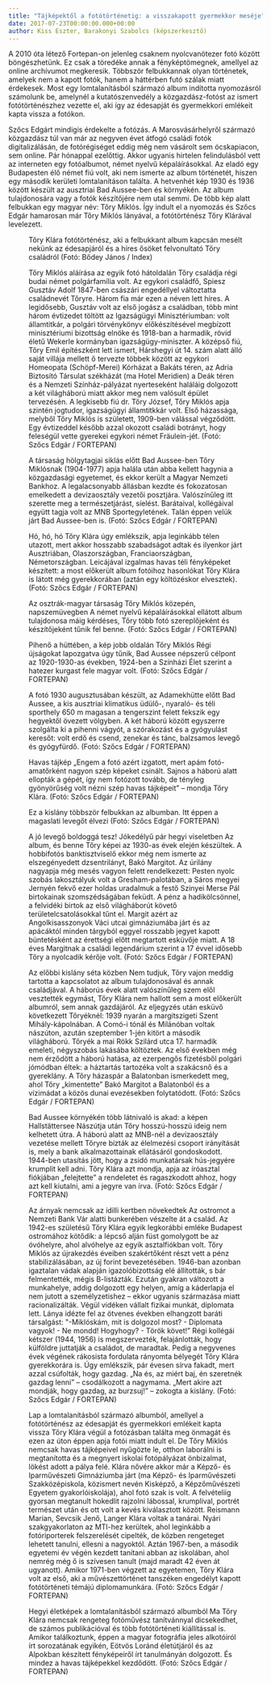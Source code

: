 ```yaml
---
title: "Tájképektől a fotótörténetig: a visszakapott gyermekkor meséje"
date: 2017-07-23T00:00:00.000+00:00
author: Kiss Eszter, Barakonyi Szabolcs (képszerkesztő)
---
```


A 2010 óta létező Fortepan-on jelenleg csaknem nyolcvanötezer fotó között böngészhetünk. Ez csak a töredéke annak a fényképtömegnek, amellyel az online archívumot megkeresik. Többször felbukkannak olyan történetek, amelyek nem a kapott fotók, hanem a háttérben futó szálak miatt érdekesek. Most egy lomtalanításból származó album indította nyomozásról számolunk be, amelynél a kutatószenvedély a közgazdász-fotóst az ismert fotótörténészhez vezette el, aki így az édesapját és gyermekkori emlékeit kapta vissza a fotókon.

Szőcs Edgárt mindigis érdekelte a fotózás. A Marosvásárhelyről származó közgazdász túl van már az negyven évet átfogó családi fotók digitalizálásán, de fotórégiséget eddig még nem vásárolt sem ócskapiacon, sem online. Pár hónappal ezelőttig. Akkor ugyanis hirtelen felindulásból vett az interneten egy fotóalbumot, német nyelvű képaláírásokkal. Az eladó egy Budapesten élő német fiú volt, aki nem ismerte az album történetét, hiszen egy második kerületi lomtalanításon találta. A hetvenhét kép 1930 és 1936 között készült az ausztriai Bad Aussee-ben és környékén. Az album tulajdonosára vagy a fotók készítőjére nem utal semmi. De több kép alatt felbukkan egy magyar név: Tőry Miklós. Így indult el a nyomozás és Szőcs Edgár hamarosan már Tőry Miklós lányával, a fotótörténész Tőry Klárával levelezett.

<figure>
<img src="/images/17697904_e5345f5f95894e24eaa275c596cb706c_wm.jpg" alt="" />
<figcaption>Tőry Klára fotótörténész, aki a felbukkant album kapcsán mesélt nekünk az édesapjáról és a híres ősöket felvonultató Tőry családról (Fotó: Bődey János / Index)</figcaption>
</figure>

<figure>
<img src="/images/17483922_9d7c5d4429fc994883adb4d77744947a_wm.jpg" alt="" />
<figcaption>Tőry Miklós aláírása az egyik fotó hátoldalán Tőry családja régi budai német polgárfamília volt. Az egykori családfő, Spiesz Gusztáv Adolf 1847-ben császári engedéllyel változtatta családnevét Tőryre. Három fia már ezen a néven lett híres. A legidősebb, Gusztáv volt az első jogász a családban, több mint három évtizedet töltött az Igazságügyi Minisztériumban: volt államtitkár, a polgári törvénykönyv előkészítésével megbízott minisztériumi bizottság elnöke és 1918-ban a harmadik, rövid életű Wekerle kormányban igazságügy-miniszter. A középső fiú, Tőry Emil építészként lett ismert, Hárshegyi út 14. szám alatt álló saját villája mellett ő tervezte többek között az egykori Homeopata (Schöpf-Merei) Kórházat a Bakáts téren, az Adria Biztosító Társulat székházát (ma Hotel Meridien) a Deák téren és a Nemzeti Színház-pályázat nyerteseként haláláig dolgozott a két világháború miatt akkor meg nem valósult épület tervezésén. A legkisebb fiú dr. Tőry József, Tőry Miklós apja szintén jogtudor, igazságügyi államtitkkár volt. Első házassága, melyből Tőry Miklós is született, 1909-ben válással végződött. Egy évtizeddel később azzal okozott családi botrányt, hogy feleségül vette gyerekei egykori német Fräulein-jét. (Fotó: Szőcs Edgár / FORTEPAN)</figcaption>
</figure>

<figure>
<img src="/images/17483938_3e769027cc72bbab27d30b3293bae4eb_wm.jpg" alt="" />
<figcaption>A társaság hölgytagjai siklás előtt Bad Aussee-ben Tőry Miklósnak (1904-1977) apja halála után abba kellett hagynia a közgazdasági egyetemet, és ekkor került a Magyar Nemzeti Bankhoz. A legalacsonyabb állásban kezdte és fokozatosan emelkedett a devizaosztály vezetői posztjára. Valószínűleg itt szerette meg a természetjárást, síelést. Barátaival, kollégáival együtt tagja volt az MNB Sportegyletének. Talán éppen velük járt Bad Aussee-ben is. (Fotó: Szőcs Edgár / FORTEPAN)</figcaption>
</figure>

<figure>
<img src="/images/17483930_8fa3a67b27ced0ff62ed06d251ce7dec_wm.jpg" alt="" />
<figcaption>Hó, hó, hó Tőry Klára úgy emlékszik, apja leginkább télen utazott, mert akkor hosszabb szabadságot adtak és ilyenkor járt Ausztriában, Olaszországban, Franciaországban, Németországban. Leicájával izgalmas havas téli fényképeket készített: a most előkerült album fotóihoz hasonlókat Tőry Klára is látott még gyerekkorában (aztán egy költözéskor elvesztek). (Fotó: Szőcs Edgár / FORTEPAN)</figcaption>
</figure>

<figure>
<img src="/images/17483932_74e5f13921e4db9af75fa85607e8c54f_wm.jpg" alt="" />
<figcaption>Az osztrák-magyar társaság Tőry Miklós közepén, napszemüvegben A német nyelvű képaláírásokkal ellátott album tulajdonosa máig kérdéses, Tőry több fotó szereplőjeként és készítőjeként tűnik fel benne. (Fotó: Szőcs Edgár / FORTEPAN)</figcaption>
</figure>

<figure>
<img src="/images/17483926_d6b0ca5387b44a2a9b5db0b72fc3d2e8_wm.jpg" alt="" />
<figcaption>Pihenő a hüttében, a kép jobb oldalán Tőry Miklós Régi újságokat lapozgatva úgy tűnik, Bad Aussee népszerű célpont az 1920-1930-as években, 1924-ben a Színházi Élet szerint a hatezer kurgast fele magyar volt. (Fotó: Szőcs Edgár / FORTEPAN)</figcaption>
</figure>

<figure>
<img src="/images/17483936_32514e9e02f765ca92ebf788c319e6e8_wm.jpg" alt="" />
<figcaption>A fotó 1930 augusztusában készült, az Adamekhütte előtt Bad Aussee, a kis ausztriai klimatikus üdülő-, nyaraló- és téli sporthely 650 m magasan a tengerszint felett fekszik egy hegyektől övezett völgyben. A két háború között egyszerre szolgálta ki a pihenni vágyót, a szórakozást és a gyógyulást keresőt: volt erdő és csend, zenekar és tánc, balzsamos levegő és gyógyfürdő. (Fotó: Szőcs Edgár / FORTEPAN)</figcaption>
</figure>

<figure>
<img src="/images/17483934_5e41e1a3439503c00dd15acd252bcb89_wm.jpg" alt="" />
<figcaption>Havas tájkép „Engem a fotó azért izgatott, mert apám fotó-amatőrként nagyon szép képeket csinált. Sajnos a háború alatt ellopták a gépét, így nem fotózott tovább, de tényleg gyönyörűség volt nézni szép havas tájképeit” – mondja Tőry Klára. (Fotó: Szőcs Edgár / FORTEPAN)</figcaption>
</figure>

<figure>
<img src="/images/17483916_73d6cab2997789da85c824572f70817a_wm.jpg" alt="" />
<figcaption>Ez a kislány többször felbukkan az albumban. Itt éppen a magaslati levegőt élvezi (Fotó: Szőcs Edgár / FORTEPAN)</figcaption>
</figure>

<figure>
<img src="/images/17483924_126fa4c79d51e7a5d89bb59e162148d9_wm.jpg" alt="" />
<figcaption>A jó levegő boldoggá tesz! Jókedélyű pár hegyi viseletben Az album, és benne Tőry képei az 1930-as évek elején készültek. A hobbifotós banktisztviselő ekkor még nem ismerte az elszegényedett dzsentrilányt, Bakó Margitot. Az úrilány nagyapja még mesés vagyon felett rendelkezett: Pesten nyolc szobás lakosztályuk volt a Gresham-palotában, a Sáros megyei Jernyén fekvő ezer holdas uradalmuk a festő Szinyei Merse Pál birtokainak szomszédságában feküdt. A pénz a hadikölcsönnel, a felvidéki birtok az első világháborút követő területelcsatolásokkal tűnt el. Margit azért az Angolkisasszonyok Váci utcai gimnáziumába járt és az apácáktól minden tárgyból eggyel rosszabb jegyet kapott büntetésként az érettségi előtt megtartott esküvője miatt. A 18 éves Margitnak a családi legendárium szerint a 17 évvel idősebb Tőry a nyolcadik kérője volt. (Fotó: Szőcs Edgár / FORTEPAN)</figcaption>
</figure>

<figure>
<img src="/images/17483928_86d92642c1ff6b933b0db5f5632a7539_wm.jpg" alt="" />
<figcaption>Az előbbi kislány séta közben Nem tudjuk, Tőry vajon meddig tartotta a kapcsolatot az album tulajdonosával és annak családjával. A háborús évek alatt valószínűleg szem elől vesztették egymást, Tőry Klára nem hallott sem a most előkerült albumról, sem annak gazdájáról. Az eljegyzés után esküvő következett Tőryéknél: 1939 nyarán a margitszigeti Szent Mihály-kápolnában. A Comó-i tónál és Milánóban voltak nászúton, azután szeptember 1-jén kitört a második világháború. Tőryék a mai Rökk Szilárd utca 17. harmadik emeleti, négyszobás lakásába költöztek. Az első években még nem érződött a háború hatása, az ezerpengős fizetésből polgári jómódban éltek: a háztartás tartozéka volt a szakácsnő és a gyereklány. A Tőry házaspár a Balatonban ismerkedett meg, ahol Tőry „kimentette” Bakó Margitot a Balatonból és a vízimádat a közös dunai evezésekben folytatódott. (Fotó: Szőcs Edgár / FORTEPAN)</figcaption>
</figure>

<figure>
<img src="/images/17483920_c0c5e7367442cdd3829b69bd3b57106d_wm.jpg" alt="" />
<figcaption>Bad Aussee környékén több látnivaló is akad: a képen Hallstättersee Nászútja után Tőry hosszú-hosszú ideig nem kelhetett útra. A háború alatt az MNB-nél a devizaosztály vezetése mellett Tőryre bízták az élelmezési csoport irányítását is, mely a bank alkalmazottainak ellátásáról gondoskodott. 1944-ben utasítás jött, hogy a zsidó munkatársak hús-jegyére krumplit kell adni. Tőry Klára azt mondja, apja az íróasztal fiókjában „felejtette” a rendeletet és ragaszkodott ahhoz, hogy azt kell kiutalni, ami a jegyre van írva. (Fotó: Szőcs Edgár / FORTEPAN)</figcaption>
</figure>

<figure>
<img src="/images/17483918_4cc1eb75e12f0506d109337a8eda8545_wm.jpg" alt="" />
<figcaption>Az árnyak nemcsak az idilli kertben növekedtek Az ostromot a Nemzeti Bank Vár alatti bunkerében vészelte át a család. Az 1942-es születésű Tőry Klára egyik legkorábbi emléke Budapest ostromához kötődik: a lépcső alján füst gomolygott be az óvóhelyre, ahol alvóhelye az egyik asztalfiókban volt. Tőry Miklós az újrakezdés éveiben szakértőként részt vett a pénz stabilizálásában, az új forint bevezetésében. 1946-ban azonban igaztalan vádak alapján igazolóbizottság elé állították, s bár felmentették, mégis B-listázták. Ezután gyakran változott a munkahelye, addig dolgozott egy helyen, amíg a káderlapja el nem jutott a személyzetishez – ekkor ugyanis származása miatt racionalizálták. Végül vidéken vállalt fizikai munkát, diplomata lett. Lánya idézte fel az ötvenes években elhangzott baráti társalgást: "-Miklóskám, mit is dolgozol most? - Diplomata vagyok! - Ne mondd! Hogyhogy? - Török követ!” Régi kollégái kétszer (1944, 1956) is megszervezték, felajánlották, hogy külföldre juttatják a családot, de maradtak. Pedig a negyvenes évek végének rákosista fordulata rányomta bélyegét Tőry Klára gyerekkorára is. Úgy emlékszik, pár évesen sírva fakadt, mert azzal csúfolták, hogy gazdag. „Na és, az miért baj, én szeretnék gazdag lenni” – csodálkozott a nagymama. „Mert akire azt mondják, hogy gazdag, az burzsuj!” – zokogta a kislány. (Fotó: Szőcs Edgár / FORTEPAN)</figcaption>
</figure>

<figure>
<img src="/images/17483912_f9fdf5ab651d0e81ca95cd8a0720095c_wm.jpg" alt="" />
<figcaption>Lap a lomtalanításból származó albumból, amellyel a fotótörténész az édesapját és gyermekkori emlékeit kapta vissza Tőry Klára végül a fotózásban találta meg önmagát és ezen az úton éppen apja fotói miatt indult el. De Tőry Miklós nemcsak havas tájképeivel nyűgözte le, otthon laborálni is megtanította és a megnyert iskolai fotópályázat önbizalmat, lökést adott a pálya felé. Klára nővére akkor már a Képző- és Iparművészeti Gimnáziumba járt (ma Képző- és Iparművészeti Szakközépiskola, közismert nevén Kisképző, a Képzőművészeti Egyetem gyakorlóiskolája), ahol fotó szak is volt. A felvételiig gyorsan megtanult hokedlit rajzolni lábossal, krumplival, portrét természet után és ott volt a kevés kiválasztott között. Reismann Marian, Sevcsik Jenő, Langer Klára voltak a tanárai. Nyári szakgyakorlaton az MTI-hez kerültek, ahol leginkább a fotóriporterek felszerelését cipelték, de közben rengeteget lehetett tanulni, ellesni a nagyoktól. Aztán 1967-ben, a második egyetemi év végén kezdett tanítani abban az iskolában, ahol nemrég még ő is szívesen tanult (majd maradt 42 éven át ugyanott). Amikor 1971-ben végzett az egyetemen, Tőry Klára volt az első, aki a művészettörténet tanszéken engedélyt kapott fotótörténeti témájú diplomamunkára. (Fotó: Szőcs Edgár / FORTEPAN)</figcaption>
</figure>

<figure>
<img src="/images/17483910_2dba29dea85eab50c1d4084cd5c98c91_wm.jpg" alt="" />
<figcaption>Hegyi életképek a lomtalanításból származó albumból Ma Tőry Klára nemcsak rengeteg fotóművész tanítvánnyal dicsekedhet, de számos publikációval és több fotótörténeti kiállítással is. Amikor találkoztunk, éppen a magyar fotográfia jeles alkotóiról írt sorozatának egyikén, Eötvös Loránd életútjáról és az Alpokban készített fényképeiről írt tanulmányán dolgozott. És mindez a havas tájképekkel kezdődött. (Fotó: Szőcs Edgár / FORTEPAN)</figcaption>
</figure>
